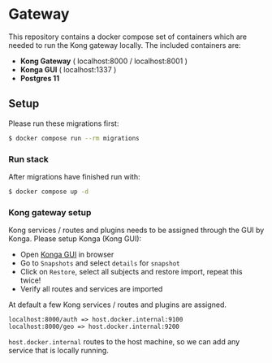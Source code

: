 # Gateway

This repository contains a docker compose set of containers which are needed to run the Kong gateway locally. The
included containers are:

- **Kong Gateway** ( localhost:8000 / localhost:8001 )
- **Konga GUI** ( localhost:1337 )
- **Postgres 11** 

## Setup

Please run these migrations first:

```bash
$ docker compose run --rm migrations
```

### Run stack

After migrations have finished run with:

```bash
$ docker compose up -d
```

### Kong gateway setup

Kong services / routes and plugins needs to be assigned through the GUI by Konga.
Please setup Konga (Kong GUI):

- Open [Konga GUI](http://localhost:1337) in browser
- Go to `Snapshots` and select `details` for `snapshot`
- Click on `Restore`, select all subjects and restore import, repeat this twice!
- Verify all routes and services are imported

At default a few Kong services / routes and plugins are assigned.

```
localhost:8000/auth => host.docker.internal:9100
localhost:8000/geo => host.docker.internal:9200
```

`host.docker.internal` routes to the host machine, so we can add any service that is locally running.

